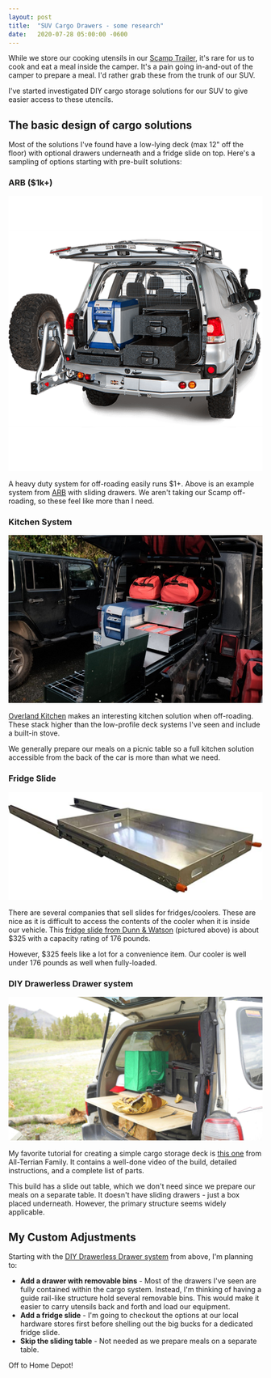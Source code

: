 ```yaml
---
layout: post
title:  "SUV Cargo Drawers - some research"
date:   2020-07-28 05:00:00 -0600
---
```


While we store our cooking utensils in our [Scamp Trailer](/2020/07/10/scamp-review.html), it's rare for us to cook and eat a meal inside the camper. It's a pain going in-and-out of the camper to prepare a meal. I'd rather grab these from the trunk of our SUV.

I've started investigated DIY cargo storage solutions for our SUV to give easier access to these utencils.

## The basic design of cargo solutions

Most of the solutions I've found have a low-lying deck (max 12" off the floor) with optional drawers underneath and a fridge slide on top. Here's a sampling of options starting with pre-built solutions:

### ARB ($1k+)

![](/img/posts/drawers/arb.png)

A heavy duty system for off-roading easily runs $1+. Above is an example system from [ARB](https://arbusa.com/storage-solutions/outback-solutions-drawers/) with sliding drawers. We aren't taking our Scamp off-roading, so these feel like more than I need.

### Kitchen System

![](/img/posts/drawers/over_kitch.png)

[Overland Kitchen](https://overlandkitchen.com/) makes an interesting kitchen solution when off-roading. These stack higher than the low-profile deck systems I've seen and include a built-in stove.

We generally prepare our meals on a picnic table so a full kitchen solution accessible from the back of the car is more than what we need.

### Fridge Slide

![](/img/posts/drawers/slide.png)

There are several companies that sell slides for fridges/coolers. These are nice as it is difficult to access the contents of the cooler when it is inside our vehicle. This [fridge slide from Dunn & Watson](https://www.amazon.com/Dunn-Watson-4wd-Fridge-Slide/dp/B072QVCF7C/ref=pd_sbs_263_5/136-1855318-1985705?_encoding=UTF8&pd_rd_i=B072QVCF7C&pd_rd_r=793e0f66-61c9-45c5-9fc0-34f519ac6fa6&pd_rd_w=j9NVv&pd_rd_wg=WIYXe&pf_rd_p=bdc67ba8-ab69-42ee-b8d8-8f5336b36a83&pf_rd_r=NSGYRXXJRZHZQS40BHHH&psc=1&refRID=NSGYRXXJRZHZQS40BHHH) (pictured above) is about $325 with a capacity rating of 176 pounds.

However, $325 feels like a lot for a convenience item. Our cooler is well under 176 pounds as well when fully-loaded.

### DIY Drawerless Drawer system

![](/img/posts/drawers/diy.jpg)

My favorite tutorial for creating a simple cargo storage deck is [this one](https://www.patreon.com/posts/simple-diy-with-20207465) from All-Terrian Family. It contains a well-done video of the build, detailed instructions, and a complete list of parts.

This build has a slide out table, which we don't need since we prepare our meals on a separate table. It doesn't have sliding drawers - just a box placed underneath. However, the primary structure seems widely applicable.

## My Custom Adjustments

Starting with the [DIY Drawerless Drawer system](https://www.patreon.com/posts/simple-diy-with-20207465) from above, I'm planning to:

* __Add a drawer with removable bins__ - Most of the drawers I've seen are fully contained within the cargo system. Instead, I'm thinking of having a guide rail-like structure hold several removable bins. This would make it easier to carry utensils back and forth and load our equipment.
* __Add a fridge slide__ - I'm going to checkout the options at our local hardware stores first before shelling out the big bucks for a dedicated fridge slide.
* __Skip the sliding table__ - Not needed as we prepare meals on a separate table.

Off to Home Depot!
